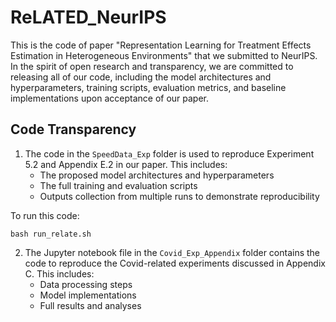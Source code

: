 # ReLATED_NeurIPS

This is the code of paper "Representation Learning for Treatment Effects Estimation in Heterogeneous Environments" that we submitted to NeurIPS. In the spirit of open research and transparency, we are committed to releasing all of our code, including the model architectures and hyperparameters, training scripts, evaluation metrics, and baseline implementations upon acceptance of our paper.


## Code Transparency 

1. The code in the `SpeedData_Exp` folder is used to reproduce Experiment 5.2 and Appendix E.2 in our paper. This includes:
    - The proposed model architectures and hyperparameters
    - The full training and evaluation scripts 
    - Outputs collection from multiple runs to demonstrate reproducibility  

To run this code:
```
bash run_relate.sh
```

2. The Jupyter notebook file in the `Covid_Exp_Appendix` folder contains the code to reproduce the Covid-related experiments discussed in Appendix C. This includes:
    - Data processing steps
    - Model implementations
    - Full results and analyses
